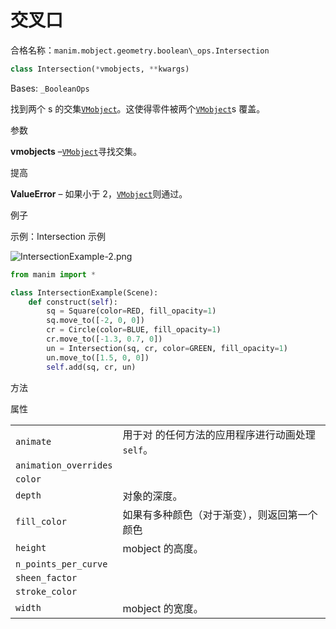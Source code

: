 # 交叉口

合格名称：`manim.mobject.geometry.boolean\_ops.Intersection`

```py
class Intersection(*vmobjects, **kwargs)
```

Bases: `_BooleanOps`

找到两个 s 的交集[`VMobject`]()。这使得零件被两个[`VMobject`]()s 覆盖。

参数

**vmobjects** –[`VMobject`]()寻找交集。

提高

**ValueError** – 如果小于 2，[`VMobject`]()则通过。

例子

示例：Intersection 示例

![IntersectionExample-2.png](../static/IntersectionExample-2.png)

```py
from manim import *

class IntersectionExample(Scene):
    def construct(self):
        sq = Square(color=RED, fill_opacity=1)
        sq.move_to([-2, 0, 0])
        cr = Circle(color=BLUE, fill_opacity=1)
        cr.move_to([-1.3, 0.7, 0])
        un = Intersection(sq, cr, color=GREEN, fill_opacity=1)
        un.move_to([1.5, 0, 0])
        self.add(sq, cr, un)
```

方法



属性

|||
|-|-|
`animate`|用于对 的任何方法的应用程序进行动画处理`self`。
`animation_overrides`|
`color`|
`depth`|对象的深度。
`fill_color`|如果有多种颜色（对于渐变），则返回第一个颜色
`height`|mobject 的高度。
`n_points_per_curve`|
`sheen_factor`|
`stroke_color`|
`width`|mobject 的宽度。
